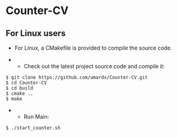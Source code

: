 # Counter-CV
For Linux users
-----------------
* For Linux, a CMakefile is provided to compile the source code.

* * Check out the latest project source code and compile it:
```
$ git clone https://github.com/umardx/Counter-CV.git
$ cd Counter-CV
$ cd build
$ cmake ..
$ make
```
* * Run Main:
```
$ ./start_counter.sh
